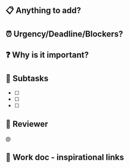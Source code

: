 ## 📋 Anything to add?


## ⏰ Urgency/Deadline/Blockers?


## ❓ Why is it important?


## 🎉 Subtasks

- [ ] 
- [ ] 
- [ ] 

## 🤼‍ Reviewer

@

## 🔗 Work doc - inspirational links
